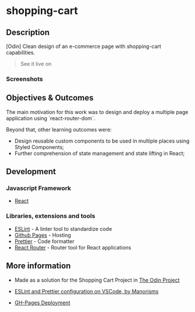 # shopping-cart

## Description

[Odin] Clean design of an e-commerce page with shopping-cart capabilities.

> See it live on 
### Screenshots


## Objectives & Outcomes

The main motivation for this work was to design and deploy a multiple page application using `react-router-dom´.

Beyond that, other learning outcomes were:

- Design reusable custom components to be used in multiple places using Styled Components;
- Further comprehension of state management and state lifting in React;

## Development

### Javascript Framework

- [React](https://github.com/facebook/create-react-app)

### Libraries, extensions and tools

<!-- - [Firebase](https://firebase.google.com/) - Cloud services (database, authentication) -->
- [ESLint](https://eslint.org/) - A linter tool to standardize code
- [Github Pages](https://pages.github.com/) - Hosting
- [Prettier](https://prettier.io/) - Code formatter
- [React Router](https://reactrouter.com/web/guides/quick-start) - Router tool for React applications

## More information

- Made as a solution for the Shopping Cart Project in [The Odin Project](https://theodinproject.com/courses/javascript/lessons/shopping-chart)

- [ESLint and Prettier configuration on VSCode, by Manorisms](https://www.youtube.com/watch?v=bfyI9yl3qfE)

- [GH-Pages Deployment](https://dev.to/yuribenjamin/how-to-deploy-react-app-in-github-pages-2a1f)
